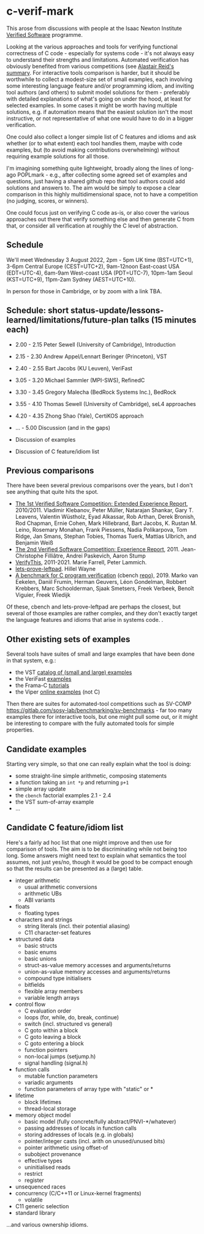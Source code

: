 # c-verif-mark

This arose from discussions with people at the Isaac Newton Institute [Verified Software](https://www.newton.ac.uk/event/vso2/) programme.

Looking at the various approaches and tools for verifying functional correctness of C code - especially for systems code - it's not always easy to understand their strengths and limitations.   Automated verification has obviously benefited from various competitions (see [Alastair Reid's summary](https://alastairreid.github.io/verification-competitions/).  For interactive tools comparison is harder, but it should be worthwhile to collect a modest-size set of small examples, each involving some interesting language feature and/or programming idiom, and inviting tool authors (and others) to submit model solutions for them - preferably with detailed explanations of what's going on under the hood, at least for selected examples.  In some cases it might be worth having multiple solutions, e.g. if automation means that the easiest solution isn't the most instructive, or not representative of what one would have to do in a bigger verification.

One could also collect a longer simple list of C features and idioms and ask whether (or to what extent) each tool handles them, maybe with code examples, but (to avoid making contributions overwhelming) without requiring example solutions for all those.

I'm imagining something quite lightweight, broadly along the lines of long-ago POPLmark - e.g., after collecting some agreed set of examples and questions, just having a shared github repo that tool authors could add solutions and answers to.  The aim would be simply to expose a clear comparison in this highly multidimensional space, not to have a competition (no judging, scores, or winners).

One could focus just on verifying C code as-is, or also cover the various approaches out there that verify something else and then generate C from that, or consider all verification at roughly the C level of abstraction. 

## Schedule

We'll meet Wednesday 3 August 2022, 2pm - 5pm UK time (BST=UTC+1), 3-6pm Central Europe (CEST=UTC+2), 9am-12noon East-coast USA (EDT=UTC-4), 6am-9am West-coast USA (PDT=UTC-7), 10pm-1am Seoul (KST=UTC+9), 11pm-2am Sydney (AEST=UTC+10).

In person for those in Cambridge, or by zoom with a link TBA. 

## Schedule: short status-update/lessons-learned/limitations/future-plan talks (15 minutes each)

- 2.00 - 2.15 Peter Sewell (University of Cambridge), Introduction
- 2.15 - 2.30 Andrew Appel/Lennart Beringer (Princeton), VST
- 2.40 - 2.55 Bart Jacobs (KU Leuven), VeriFast
- 3.05 - 3.20 Michael Sammler (MPI-SWS), RefinedC
- 3.30 - 3.45 Gregory Malecha (BedRock Systems Inc.), BedRock
- 3.55 - 4.10 Thomas Sewell (University of Cambridge), seL4 approaches
- 4.20 - 4.35 Zhong Shao (Yale), CertiKOS approach
- ...  - 5.00 Discussion (and in the gaps)


- Discussion of examples

- Discussion of C feature/idiom list


## Previous comparisons 

There have been several previous comparisons over the years,  but I don't see anything that quite hits the spot. 

- [The 1st Verified Software Competition: Extended Experience Report](https://www.microsoft.com/en-us/research/wp-content/uploads/2016/12/krml214.pdf), 2010/2011.  Vladimir Klebanov, Peter Müller, Natarajan Shankar, Gary T. Leavens, Valentin Wüstholz, Eyad Alkassar, Rob Arthan, Derek Bronish, Rod Chapman, Ernie Cohen, Mark Hillebrand, Bart Jacobs, K. Rustan M. Leino, Rosemary Monahan, Frank Piessens, Nadia Polikarpova, Tom Ridge, Jan Smans, Stephan Tobies, Thomas Tuerk, Mattias Ulbrich, and Benjamin Weiß
- [The 2nd Verified Software Competition: Experience Report](https://hal.inria.fr/hal-00798777/document), 2011. Jean-Christophe Filliâtre, Andrei Paskevich, Aaron Stump
- [VerifyThis](https://www.pm.inf.ethz.ch/research/verifythis.html), 2011-2021. Marie Farrell, Peter Lammich. 
- [lets-prove-leftpad](https://github.com/hwayne/lets-prove-leftpad). Hillel Wayne
- [A benchmark for C program verification](https://www.cs.ru.nl/~freek/cbench/cbench.pdf)  (cbench [repo](https://github.com/cverified/cbench/)), 2019. Marko van Eekelen, Daniil Frumin, Herman Geuvers, Léon Gondelman, Robbert Krebbers, Marc Schoolderman, Sjaak Smetsers, Freek Verbeek, Benoı̂t Viguier, Freek Wiedijk

Of these, cbench and lets-prove-leftpad are perhaps the closest, but several of those examples are rather complex, and they don't exactly target the language features and idioms that arise in systems code. . 


## Other existing sets of examples

Several tools have suites of small and large examples that have been done in that system, e.g.:

- the VST [catalog of (small and large) examples](https://github.com/PrincetonUniversity/VST/blob/master/doc/catalog-of-examples.md)
- the VeriFast [examples](https://github.com/verifast/verifast/tree/master/examples)
- the Frama-C [tutorials](https://frama-c.com/html/tutorials.html)
- the Viper [online examples](http://viper.ethz.ch/examples/binary-search-array.html)   (not C)

Then there are suites for automated-tool competitions such as SV-COMP https://gitlab.com/sosy-lab/benchmarking/sv-benchmarks - far too many examples there for interactive tools, but one might pull some out, or it might be interesting to compare with the fully automated tools for simple properties.


## Candidate examples

Starting very simple, so that one can really explain what the tool is doing:

- some straight-line simple arithmetic, composing statements
- a function taking an `int *p` and returning `p+1`
- simple array update
- the `cbench` factorial examples 2.1 - 2.4
- the VST sum-of-array example
- ...



##  Candidate C feature/idiom list

Here's a fairly ad hoc list that one might improve and then use for comparison of tools.  The aim is to be discriminating while not being too long.  Some answers might need text to explain what semantics the tool assumes, not just yes/no, though it would be good to be compact enough so that the results can be presented as a (large) table. 

- integer arithmetic
    - usual arithmetic conversions
    - arithmetic UBs
    - ABI variants
- floats
    - floating types
- characters and strings
    - string literals (incl. their potential aliasing)
    - C11 character-set features
- structured data
    - basic structs
    - basic enums
    - basic unions
    - struct-as-value memory accesses and arguments/returns
    - union-as-value memory accesses and arguments/returns
    - compound type initialisers
    - bitfields
    - flexible array members
    - variable length arrays
- control flow 
    - C evaluation order
    - loops (for, while, do, break, continue)
    - switch (incl. structured vs general)
    - C goto within a block
    - C goto leaving a block
    - C goto entering a block
    - function pointers
    - non-local jumps (setjump.h)
    - signal handling (signal.h)
- function calls
    - mutable function parameters
    - variadic arguments
    - function parameters of array type with "static" or *
- lifetime
    - block lifetimes
    - thread-local storage
- memory object model
    - basic model (fully concrete/fully abstract/PNVI-*/whatever)
    - passing addresses of locals in function calls
    - storing addresses of locals (e.g. in globals)
    - pointer/integer casts (incl. arith on unused/unused bits)
    - pointer arithmetic using offset-of 
    - subobject provenance
    - effective types
    - uninitialised reads
    - restrict
    - register
- unsequenced races
- concurrency   (C/C++11 or Linux-kernel fragments)
    - volatile
- C11 generic selection
- standard library


...and various ownership idioms.

